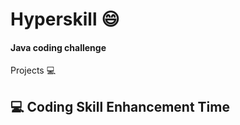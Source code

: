# Hyperskill :smile:

####  Java coding challenge
>
  Projects :computer: 

##  :computer: Coding Skill Enhancement Time
